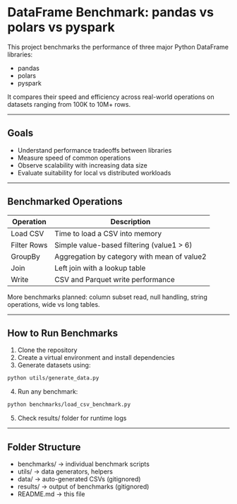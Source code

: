 # DataFrame Benchmark: pandas vs polars vs pyspark

This project benchmarks the performance of three major Python DataFrame libraries:

- pandas
- polars
- pyspark

It compares their speed and efficiency across real-world operations on datasets ranging from 100K to 10M+ rows.

---

## Goals

- Understand performance tradeoffs between libraries
- Measure speed of common operations
- Observe scalability with increasing data size
- Evaluate suitability for local vs distributed workloads

---

## Benchmarked Operations

| Operation        | Description                                     |
|------------------|-------------------------------------------------|
| Load CSV         | Time to load a CSV into memory                 |
| Filter Rows      | Simple value-based filtering (value1 > 6)      |
| GroupBy          | Aggregation by category with mean of value2    |
| Join             | Left join with a lookup table                  |
| Write            | CSV and Parquet write performance              |

More benchmarks planned: column subset read, null handling, string operations, wide vs long tables.

---

## How to Run Benchmarks

1. Clone the repository
2. Create a virtual environment and install dependencies
3. Generate datasets using:

```bash
python utils/generate_data.py
```

4. Run any benchmark:

```bash
python benchmarks/load_csv_benchmark.py
```

5. Check results/ folder for runtime logs

---

## Folder Structure

- benchmarks/ → individual benchmark scripts
- utils/ → data generators, helpers
- data/ → auto-generated CSVs (gitignored)
- results/ → output of benchmarks (gitignored)
- README.md → this file
